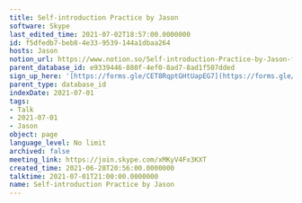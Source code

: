 ```yaml
---
title: Self-introduction Practice by Jason
software: Skype
last_edited_time: 2021-07-02T18:57:00.0000000
id: f5dfedb7-beb8-4e33-9539-144a1dbaa264
hosts: Jason
notion_url: https://www.notion.so/Self-introduction-Practice-by-Jason-f5dfedb7beb84e339539144a1dbaa264
parent_database_id: e9339446-880f-4ef0-8ad7-8ad1f507dded
sign_up_here: '[https://forms.gle/CET8RqptGHtUapEG7](https://forms.gle/CET8RqptGHtUapEG7)'
parent_type: database_id
indexDate: 2021-07-01
tags:
- Talk
- 2021-07-01
- Jason
object: page
language_level: No limit
archived: false
meeting_link: https://join.skype.com/xMKyV4Fx3KXT
created_time: 2021-06-28T20:56:00.0000000
talktime: 2021-07-01T21:00:00.0000000
name: Self-introduction Practice by Jason
---
```







